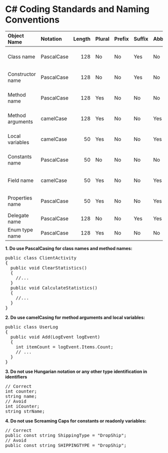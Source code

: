 # C# Coding Standards and Naming Conventions
<table>
<thead>
<tr>
<th align="left">Object Name</th>
<th align="left">Notation</th>
<th align="right">Length</th>
<th align="left">Plural</th>
<th align="left">Prefix</th>
<th align="left">Suffix</th>
<th align="left">Abbreviation</th>
<th align="left">Char Mask</th>
<th align="left">Underscores</th>
</tr>
</thead>
<tbody>
<tr>
<td align="left">Class name</td>
<td align="left">PascalCase</td>
<td align="right">128</td>
<td align="left">No</td>
<td align="left">No</td>
<td align="left">Yes</td>
<td align="left">No</td>
<td align="left">[A-z][0-9]</td>
<td align="left">No</td>
</tr>
<tr>
<td align="left">Constructor name</td>
<td align="left">PascalCase</td>
<td align="right">128</td>
<td align="left">No</td>
<td align="left">No</td>
<td align="left">Yes</td>
<td align="left">No</td>
<td align="left">[A-z][0-9]</td>
<td align="left">No</td>
</tr>
<tr>
<td align="left">Method name</td>
<td align="left">PascalCase</td>
<td align="right">128</td>
<td align="left">Yes</td>
<td align="left">No</td>
<td align="left">No</td>
<td align="left">No</td>
<td align="left">[A-z][0-9]</td>
<td align="left">No</td>
</tr>
<tr>
<td align="left">Method arguments</td>
<td align="left">camelCase</td>
<td align="right">128</td>
<td align="left">Yes</td>
<td align="left">No</td>
<td align="left">No</td>
<td align="left">Yes</td>
<td align="left">[A-z][0-9]</td>
<td align="left">No</td>
</tr>
<tr>
<td align="left">Local variables</td>
<td align="left">camelCase</td>
<td align="right">50</td>
<td align="left">Yes</td>
<td align="left">No</td>
<td align="left">No</td>
<td align="left">Yes</td>
<td align="left">[A-z][0-9]</td>
<td align="left">No</td>
</tr>
<tr>
<td align="left">Constants name</td>
<td align="left">PascalCase</td>
<td align="right">50</td>
<td align="left">No</td>
<td align="left">No</td>
<td align="left">No</td>
<td align="left">No</td>
<td align="left">[A-z][0-9]</td>
<td align="left">No</td>
</tr>
<tr>
<td align="left">Field name</td>
<td align="left">camelCase</td>
<td align="right">50</td>
<td align="left">Yes</td>
<td align="left">No</td>
<td align="left">No</td>
<td align="left">Yes</td>
<td align="left">[A-z][0-9]</td>
<td align="left">Yes</td>
</tr>
<tr>
<td align="left">Properties name</td>
<td align="left">PascalCase</td>
<td align="right">50</td>
<td align="left">Yes</td>
<td align="left">No</td>
<td align="left">No</td>
<td align="left">Yes</td>
<td align="left">[A-z][0-9]</td>
<td align="left">No</td>
</tr>
<tr>
<td align="left">Delegate name</td>
<td align="left">PascalCase</td>
<td align="right">128</td>
<td align="left">No</td>
<td align="left">No</td>
<td align="left">Yes</td>
<td align="left">Yes</td>
<td align="left">[A-z]</td>
<td align="left">No</td>
</tr>
<tr>
<td align="left">Enum type name</td>
<td align="left">PascalCase</td>
<td align="right">128</td>
<td align="left">Yes</td>
<td align="left">No</td>
<td align="left">No</td>
<td align="left">No</td>
<td align="left">[A-z]</td>
<td align="left">No</td>
</tr>
</tbody>
</table>

 **1. Do use PascalCasing for class names and method names:**</br>
 <pre><span class="pl-k">public</span> <span class="pl-k">class</span> <span class="pl-en">ClientActivity</span>
{
  <span class="pl-k">public</span> <span class="pl-k">void</span> <span class="pl-en">ClearStatistics</span>()
  {
    <span class="pl-c"><span class="pl-c">//</span>...</span>
  }
  <span class="pl-k">public</span> <span class="pl-k">void</span> <span class="pl-en">CalculateStatistics</span>()
  {
    <span class="pl-c"><span class="pl-c">//</span>...</span>
  }
}</pre>

**2. Do use camelCasing for method arguments and local variables:**
<pre><span class="pl-k">public</span> <span class="pl-k">class</span> <span class="pl-en">UserLog</span>
{
  <span class="pl-k">public</span> <span class="pl-k">void</span> <span class="pl-en">Add</span>(<span class="pl-en">LogEvent</span> <span class="pl-smi">logEvent</span>)
  {
    <span class="pl-k">int</span> <span class="pl-smi">itemCount</span> <span class="pl-k">=</span> <span class="pl-smi">logEvent</span>.<span class="pl-smi">Items</span>.<span class="pl-smi">Count</span>;
    <span class="pl-c"><span class="pl-c">//</span> ...</span>
  }
}</pre>
**3. Do not use Hungarian notation or any other type identification in identifiers**
<pre><span class="pl-c"><span class="pl-c">//</span> Correct</span>
<span class="pl-k">int</span> <span class="pl-smi">counter</span>;
<span class="pl-k">string</span> <span class="pl-smi">name</span>;    
<span class="pl-c"><span class="pl-c">//</span> Avoid</span>
<span class="pl-k">int</span> <span class="pl-smi">iCounter</span>;
<span class="pl-k">string</span> <span class="pl-smi">strName</span>;</pre>
**4. Do not use Screaming Caps for constants or readonly variables:**
<pre><span class="pl-c"><span class="pl-c">//</span> Correct</span>
<span class="pl-k">public</span> <span class="pl-k">const</span> <span class="pl-k">string</span> <span class="pl-smi">ShippingType</span> <span class="pl-k">=</span> <span class="pl-s"><span class="pl-pds">"</span>DropShip<span class="pl-pds">"</span></span>;
<span class="pl-c"><span class="pl-c">//</span> Avoid</span>
<span class="pl-k">public</span> <span class="pl-k">const</span> <span class="pl-k">string</span> <span class="pl-smi">SHIPPINGTYPE</span> <span class="pl-k">=</span> <span class="pl-s"><span class="pl-pds">"</span>DropShip<span class="pl-pds">"</span></span>;</pre>
